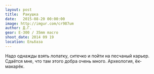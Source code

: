 ```yaml
---
layout: post
title:  Ракушка
date:   2015-08-20 00:00:00
image: http://imgur.com/cr987um
author: Д.Г.
gear: E-300 / 35mm macro
shoot_date: 2014 09 19
location: Ельбаза
---
```


Надо однажды взять лопатку, ситечко и пойти на песчаный карьер. Сдаётся мне, что там этого добра очень много. Археология, ёк-макарёк.
